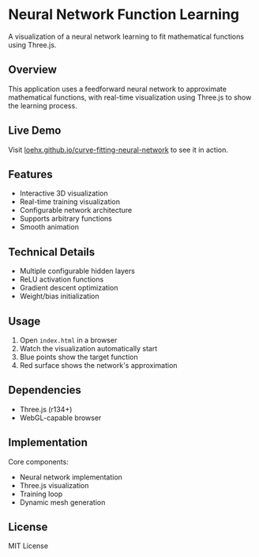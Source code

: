 
# Neural Network Function Learning

A visualization of a neural network learning to fit mathematical functions using Three.js.

## Overview

This application uses a feedforward neural network to approximate mathematical functions, with real-time visualization using Three.js to show the learning process.

## Live Demo

Visit [loehx.github.io/curve-fitting-neural-network](https://loehx.github.io/curve-fitting-neural-network/) to see it in action.

## Features

- Interactive 3D visualization 
- Real-time training visualization
- Configurable network architecture
- Supports arbitrary functions
- Smooth animation

## Technical Details

- Multiple configurable hidden layers
- ReLU activation functions
- Gradient descent optimization
- Weight/bias initialization

## Usage

1. Open `index.html` in a browser
2. Watch the visualization automatically start
3. Blue points show the target function
4. Red surface shows the network's approximation

## Dependencies

- Three.js (r134+)
- WebGL-capable browser

## Implementation

Core components:
- Neural network implementation
- Three.js visualization
- Training loop
- Dynamic mesh generation

## License

MIT License
